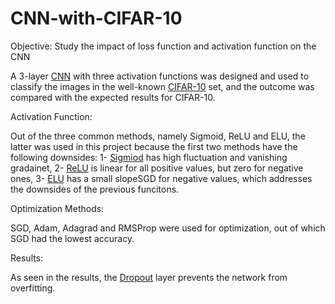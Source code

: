 # CNN-with-CIFAR-10
Objective: Study the impact of loss function and activation function on the CNN
 
A 3-layer [CNN](https://en.wikipedia.org/wiki/Convolutional_neural_network) with three activation functions was designed and used to classify the images in the well-known [CIFAR-10](https://www.cs.toronto.edu/~kriz/cifar.html) set, and the outcome was compared with the expected results for CIFAR-10.

Activation Function:

Out of the three common methods, namely Sigmoid, ReLU and ELU, the latter was used in this project because the first two methods have the following downsides:
1- [Sigmiod](https://en.wikipedia.org/wiki/Sigmoid_function) has high fluctuation and vanishing gradainet, 
2- [ReLU](https://en.wikipedia.org/wiki/Rectifier_(neural_networks)) is linear for all positive values, but zero for negative ones,
3- [ELU](https://ml-cheatsheet.readthedocs.io/en/latest/activation_functions.html) has a small slopeSGD for negative values, which addresses the downsides of the previous funcitons.

Optimization Methods:

SGD, Adam, Adagrad and RMSProp were used for optimization, out of which SGD had the lowest accuracy.

Results:

As seen in the results, the [Dropout](https://en.wikipedia.org/wiki/Convolutional_neural_network) layer prevents the network from overfitting.
